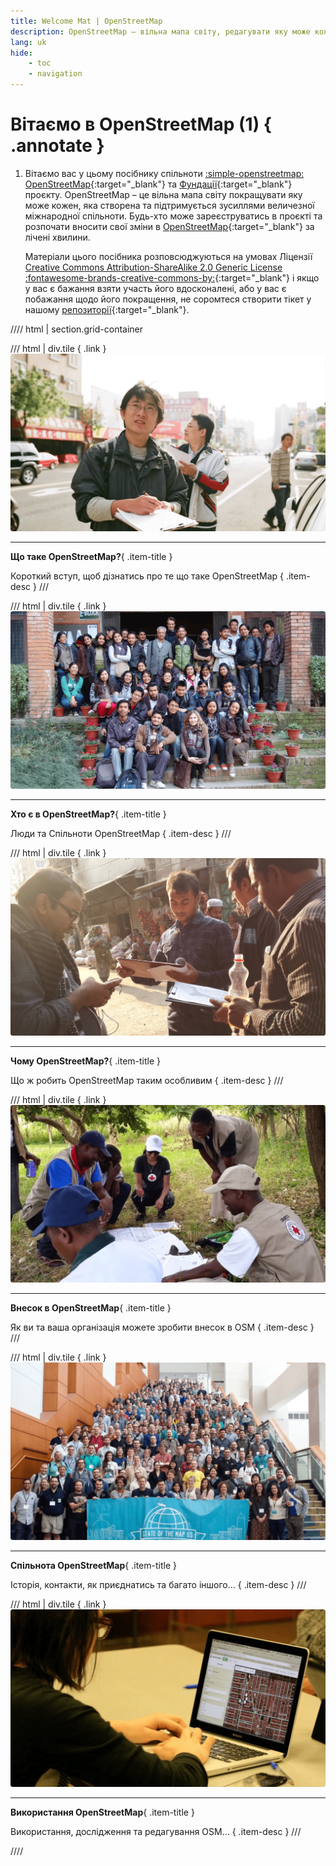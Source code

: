 ```yaml
---
title: Welcome Mat | OpenStreetMap
description: OpenStreetMap – вільна мапа світу, редагувати яку може кожен, створена такими ж людьми як ти
lang: uk
hide:
    - toc
    - navigation
---
```


# Вітаємо в OpenStreetMap (1) { .annotate }

1.  Вітаємо вас у цьому посібнику спільноти [:simple-openstreetmap: OpenStreetMap](https://www.openstreetmap.org){:target="_blank"} та [Фундації](https://osmfoundation.org){:target="_blank"} проєкту. OpenStreetMap – це вільна мапа світу покращувати яку може кожен, яка створена та підтримується зусиллями величезної міжнародної спільноти. Будь-хто може зареєструватись в проєкті та розпочати вносити свої зміни в [OpenStreetMap](https://www.openstreetmap.org){:target="_blank"} за лічені хвилини.
    
    Матеріали цього посібника розповсюджуються на умовах Ліцензії [Creative Commons Attribution-ShareAlike 2.0 Generic License :fontawesome-brands-creative-commons-by:](https://creativecommons.org/licenses/by-sa/2.0/deed.uk){:target="_blank"} і якщо у вас є бажання взяти участь його вдосконалені, або у вас є побажання щодо його покращення, не соромтеся створити тікет у нашому [репозиторії](https://github.com/osmfoundation/welcome-mat/issues){:target="_blank"}.

<!-- Screenshots are from https://youtu.be/Phwrgb16oEM -->

<!-- 
Current limitations:

- All tile headers must be on one line
-->

//// html | section.grid-container

/// html | div.tile
  [](what-is-openstreetmap.md){ .link }
  ![Що таке OpenStreetMap?](../assets/images/what-is-openstreetmap.png)

  ---
  
  **Що таке OpenStreetMap?**{ .item-title }

  Короткий вступ, щоб дізнатись про те що таке OpenStreetMap
  { .item-desc }
///

/// html | div.tile
  [](who-is-openstreetmap.md){ .link }
  ![Хто є в OpenStreetMap?](../assets/images/who-is-openstreetmap.png)

  ---

  **Хто є в OpenStreetMap?**{ .item-title }

  Люди та Спільноти OpenStreetMap
  { .item-desc }
///

/// html | div.tile
  [](why-openstreetmap.md){ .link }
  ![Чому OpenStreetMap?](../assets/images/why-openstreetmap.png)

  ---

  **Чому OpenStreetMap?**{ .item-title }

  Що ж робить OpenStreetMap таким особливим
  { .item-desc }
///

/// html | div.tile
  [](how-to-give-back.md){ .link }
  ![Внесок в OpenStreetMap](../assets/images/how-to-give-back.png)

  ---
  
  **Внесок в OpenStreetMap**{ .item-title }

  Як ви та ваша організація можете зробити внесок в OSM
  { .item-desc }
///

/// html | div.tile
  [](about-osm-community/history-of-osm.md){ .link }
  ![Спільнота OpenStreetMap](../assets/images/about-osm-community.png)

  ---

  **Спільнота OpenStreetMap**{ .item-title }

  Історія, контакти, як приєднатись та багато іншого…
  { .item-desc }
///

/// html | div.tile
  [](working-with-osm-data/how-good-is-osm.md){ .link }
  ![Використання OpenStreetMap](../assets/images/working-with-osm-data.png)

  ---

  **Використання OpenStreetMap**{ .item-title }

  Використання, дослідження та редагування OSM…
  { .item-desc }
///

////
